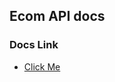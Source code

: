 ## Ecom API docs

### Docs Link

- <a href="https://documenter.getpostman.com/view/19168934/2sA3JGeiK1">Click Me</a>
